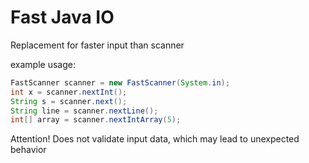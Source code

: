 # Fast Java IO

Replacement for faster input than scanner

example usage:

```java
FastScanner scanner = new FastScanner(System.in);
int x = scanner.nextInt();
String s = scanner.next();
String line = scanner.nextLine();
int[] array = scanner.nextIntArray(5);
```

Attention! Does not validate input data, which may lead to unexpected behavior

